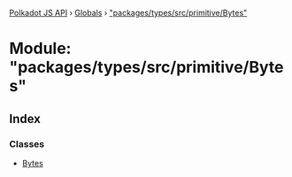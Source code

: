 [Polkadot JS API](../README.md) › [Globals](../globals.md) › ["packages/types/src/primitive/Bytes"](_packages_types_src_primitive_bytes_.md)

# Module: "packages/types/src/primitive/Bytes"

## Index

### Classes

* [Bytes](../classes/_packages_types_src_primitive_bytes_.bytes.md)
